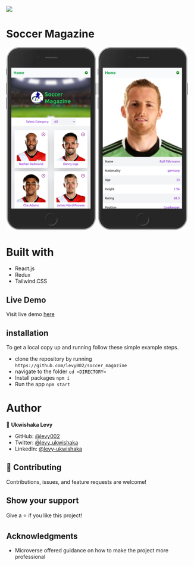![](https://img.shields.io/badge/Microverse-blueviolet)
# Soccer Magazine

<div>
  <img width="48%" src="./src/image/appShoot1.png" />
  <img width="48%" src="./src/image/appShoot2.png" />
</div>

# Built with
- React.js
- Redux
- Tailwind.CSS

## Live Demo
Visit live demo [here](https://soccer-magazine-202.netlify.app/)

## installation

To get a local copy up and running follow these simple example steps.

- clone the repository by running
``` https://github.com/levy002/soccer_magazine ```
- navigate to the folder
``` cd <DIRECTORY> ```
- Install packages
``` npm i ```
- Run the app
``` npm start ```

# Author

👤 **Ukwishaka Levy**
- GitHub: [@levy002](https://github.com/levy002)
- Twitter: [@levy_ukwishaka](https://twitter.com/levy_ukwishaka)
- LinkedIn: [@levy-ukwishaka](https://www.linkedin.com/in/levy-ukwishaka/)

## :handshake: Contributing
Contributions, issues, and feature requests are welcome!
## Show your support
Give a :star:️ if you like this project!
## Acknowledgments

- Microverse offered guidance on how to make the project more professional
